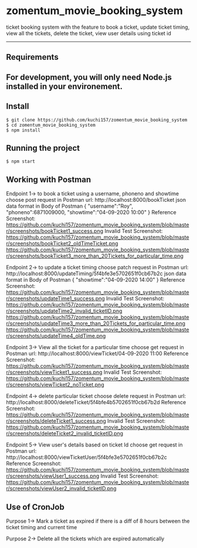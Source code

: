 # zomentum_movie_booking_system
ticket booking system with the feature to book a ticket, update ticket timing, view all the tickets, delete the ticket, view user details using ticket id

---
## Requirements

For development, you will only need Node.js installed in your environement.
---

## Install

    $ git clone https://github.com/kuchi157/zomentum_movie_booking_system
    $ cd zomentum_movie_booking_system
    $ npm install
    
    
## Running the project
    
    $ npm start
    
    
## Working with Postman

Endpoint 1-> to book a ticket using a username, phoneno and showtime
             choose post request in Postman
             url: http://localhost:8000/bookTicket
             json data format in Body of Postman
             {
                "username":"Roy",
                "phoneno":6871009000,
                "showtime":"04-09-2020 10:00"
             }
             Reference Screenshot: https://github.com/kuchi157/zomentum_movie_booking_system/blob/master/screenshots/bookTicket1_success.png
             Invalid Test Screenshot: https://github.com/kuchi157/zomentum_movie_booking_system/blob/master/screenshots/bookTicket2_oldTimeTicket.png
                                      https://github.com/kuchi157/zomentum_movie_booking_system/blob/master/screenshots/bookTicket3_more_than_20Tickets_for_particular_time.png
                                      
  
Endpoint 2-> to update a ticket timing
             choose patch request in Postman
             url: http://localhost:8000/updateTiming/5f4bfe3e5702651f0cb67b2c
             json data format in Body of Postman
             {
                "showtime":"04-09-2020 14:00"
             }
             Reference Screenshot: https://github.com/kuchi157/zomentum_movie_booking_system/blob/master/screenshots/updateTime1_success.png
             Invalid Test Screenshot: https://github.com/kuchi157/zomentum_movie_booking_system/blob/master/screenshots/updateTime2_invalid_ticketID.png
                                      https://github.com/kuchi157/zomentum_movie_booking_system/blob/master/screenshots/updateTime3_more_than_20Tickets_for_particular_time.png
                                      https://github.com/kuchi157/zomentum_movie_booking_system/blob/master/screenshots/updateTime4_oldTime.png
                                      
Endpoint 3-> View all the ticket for a particular time
             choose get request in Postman
             url: http://localhost:8000/viewTicket/04-09-2020 11:00
             Reference Screenshot: https://github.com/kuchi157/zomentum_movie_booking_system/blob/master/screenshots/viewTicket1_success.png
             Invalid Test Screenshot: https://github.com/kuchi157/zomentum_movie_booking_system/blob/master/screenshots/viewTicket2_noTicket.png
             
Endpoint 4-> delete particular ticket
             choose delete request in Postman
             url: http://localhost:8000/deleteTicket/5f4bfe4b5702651f0cb67b2d
             Reference Screenshot: https://github.com/kuchi157/zomentum_movie_booking_system/blob/master/screenshots/deleteTicket1_success.png
             Invalid Test Screenshot: https://github.com/kuchi157/zomentum_movie_booking_system/blob/master/screenshots/deleteTicket2_invalid_ticketID.png
             
Endpoint 5-> View user's details based on ticket Id
             choose get request in Postman
             url: http://localhost:8000/viewTicketUser/5f4bfe3e5702651f0cb67b2c
             Reference Screenshot: https://github.com/kuchi157/zomentum_movie_booking_system/blob/master/screenshots/viewUser1_success.png
             Invalid Test Screenshot: https://github.com/kuchi157/zomentum_movie_booking_system/blob/master/screenshots/viewUser2_invalid_ticketID.png
             
             
## Use of CronJob

Purpose 1-> Mark a ticket as expired if there is a diff of 8 hours between the ticket timing and current time

Purpose 2-> Delete all the tickets which are expired automatically
             

             

                                      
            
                                        
  
                                      
             
    

